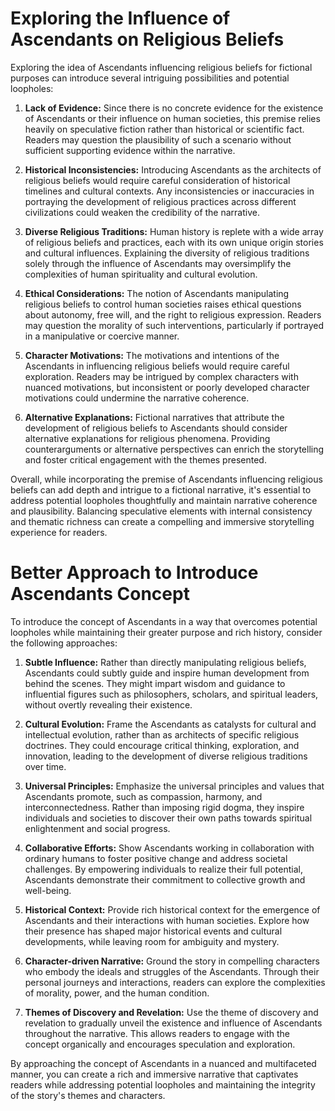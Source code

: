 # Exploring the Influence of Ascendants on Religious Beliefs

Exploring the idea of Ascendants influencing religious beliefs for fictional purposes can introduce several intriguing possibilities and potential loopholes:

1. **Lack of Evidence:** Since there is no concrete evidence for the existence of Ascendants or their influence on human societies, this premise relies heavily on speculative fiction rather than historical or scientific fact. Readers may question the plausibility of such a scenario without sufficient supporting evidence within the narrative.

2. **Historical Inconsistencies:** Introducing Ascendants as the architects of religious beliefs would require careful consideration of historical timelines and cultural contexts. Any inconsistencies or inaccuracies in portraying the development of religious practices across different civilizations could weaken the credibility of the narrative.

3. **Diverse Religious Traditions:** Human history is replete with a wide array of religious beliefs and practices, each with its own unique origin stories and cultural influences. Explaining the diversity of religious traditions solely through the influence of Ascendants may oversimplify the complexities of human spirituality and cultural evolution.

4. **Ethical Considerations:** The notion of Ascendants manipulating religious beliefs to control human societies raises ethical questions about autonomy, free will, and the right to religious expression. Readers may question the morality of such interventions, particularly if portrayed in a manipulative or coercive manner.

5. **Character Motivations:** The motivations and intentions of the Ascendants in influencing religious beliefs would require careful exploration. Readers may be intrigued by complex characters with nuanced motivations, but inconsistent or poorly developed character motivations could undermine the narrative coherence.

6. **Alternative Explanations:** Fictional narratives that attribute the development of religious beliefs to Ascendants should consider alternative explanations for religious phenomena. Providing counterarguments or alternative perspectives can enrich the storytelling and foster critical engagement with the themes presented.

Overall, while incorporating the premise of Ascendants influencing religious beliefs can add depth and intrigue to a fictional narrative, it's essential to address potential loopholes thoughtfully and maintain narrative coherence and plausibility. Balancing speculative elements with internal consistency and thematic richness can create a compelling and immersive storytelling experience for readers.


# Better Approach to Introduce Ascendants Concept

To introduce the concept of Ascendants in a way that overcomes potential loopholes while maintaining their greater purpose and rich history, consider the following approaches:

1. **Subtle Influence:** Rather than directly manipulating religious beliefs, Ascendants could subtly guide and inspire human development from behind the scenes. They might impart wisdom and guidance to influential figures such as philosophers, scholars, and spiritual leaders, without overtly revealing their existence.

2. **Cultural Evolution:** Frame the Ascendants as catalysts for cultural and intellectual evolution, rather than as architects of specific religious doctrines. They could encourage critical thinking, exploration, and innovation, leading to the development of diverse religious traditions over time.

3. **Universal Principles:** Emphasize the universal principles and values that Ascendants promote, such as compassion, harmony, and interconnectedness. Rather than imposing rigid dogma, they inspire individuals and societies to discover their own paths towards spiritual enlightenment and social progress.

4. **Collaborative Efforts:** Show Ascendants working in collaboration with ordinary humans to foster positive change and address societal challenges. By empowering individuals to realize their full potential, Ascendants demonstrate their commitment to collective growth and well-being.

5. **Historical Context:** Provide rich historical context for the emergence of Ascendants and their interactions with human societies. Explore how their presence has shaped major historical events and cultural developments, while leaving room for ambiguity and mystery.

6. **Character-driven Narrative:** Ground the story in compelling characters who embody the ideals and struggles of the Ascendants. Through their personal journeys and interactions, readers can explore the complexities of morality, power, and the human condition.

7. **Themes of Discovery and Revelation:** Use the theme of discovery and revelation to gradually unveil the existence and influence of Ascendants throughout the narrative. This allows readers to engage with the concept organically and encourages speculation and exploration.

By approaching the concept of Ascendants in a nuanced and multifaceted manner, you can create a rich and immersive narrative that captivates readers while addressing potential loopholes and maintaining the integrity of the story's themes and characters.
